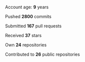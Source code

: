 Account age: **9** years

Pushed **2800** commits

Submitted **167** pull requests

Received **37** stars

Own **24** repositories

Contributed to **26** public repositories
